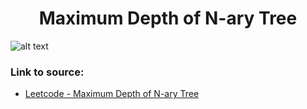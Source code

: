 <h1 align="center">Maximum Depth of N-ary Tree</h1>

![alt text](https://images2.imgbox.com/8e/61/1FBjHHiG_o.png?raw=true)

### Link to source: 
- <a href="https://leetcode.com/problems/maximum-depth-of-n-ary-tree/">Leetcode - Maximum Depth of N-ary Tree</a>

